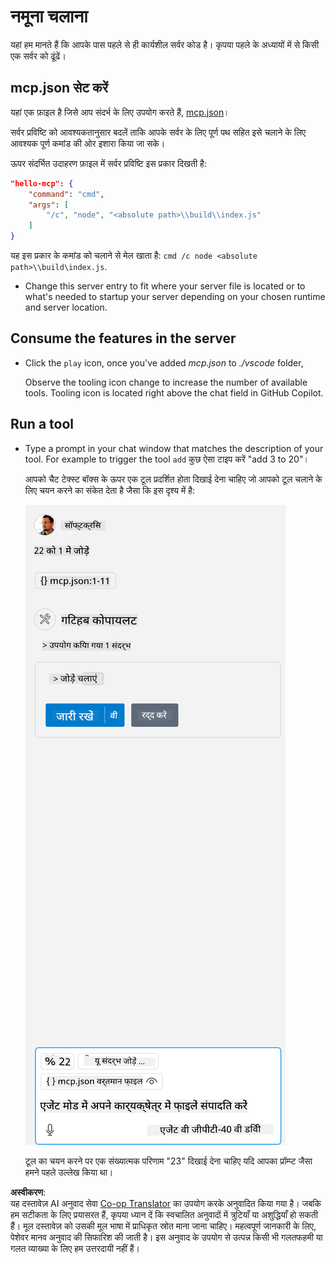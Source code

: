 <!--
CO_OP_TRANSLATOR_METADATA:
{
  "original_hash": "96e08a8c1049dab757deb64cce4ea1e8",
  "translation_date": "2025-05-17T11:19:20+00:00",
  "source_file": "03-GettingStarted/04-vscode/solution/README.md",
  "language_code": "hi"
}
-->
# नमूना चलाना

यहां हम मानते हैं कि आपके पास पहले से ही कार्यशील सर्वर कोड है। कृपया पहले के अध्यायों में से किसी एक सर्वर को ढूंढें।

## mcp.json सेट करें

यहां एक फ़ाइल है जिसे आप संदर्भ के लिए उपयोग करते हैं, [mcp.json](../../../../../03-GettingStarted/04-vscode/solution/mcp.json)।

सर्वर प्रविष्टि को आवश्यकतानुसार बदलें ताकि आपके सर्वर के लिए पूर्ण पथ सहित इसे चलाने के लिए आवश्यक पूर्ण कमांड की ओर इशारा किया जा सके।

ऊपर संदर्भित उदाहरण फ़ाइल में सर्वर प्रविष्टि इस प्रकार दिखती है:

```json
"hello-mcp": {
    "command": "cmd",
    "args": [
        "/c", "node", "<absolute path>\\build\\index.js"
    ]
}
```

यह इस प्रकार के कमांड को चलाने से मेल खाता है: `cmd /c node <absolute path>\\build\index.js`. 

- Change this server entry to fit where your server file is located or to what's needed to startup your server depending on your chosen runtime and server location.

## Consume the features in the server

- Click the `play` icon, once you've added *mcp.json* to *./vscode* folder, 

    Observe the tooling icon change to increase the number of available tools. Tooling icon is located right above the chat field in GitHub Copilot.

## Run a tool

- Type a prompt in your chat window that matches the description of your tool. For example to trigger the tool `add` कुछ ऐसा टाइप करें "add 3 to 20"।

    आपको चैट टेक्स्ट बॉक्स के ऊपर एक टूल प्रदर्शित होता दिखाई देना चाहिए जो आपको टूल चलाने के लिए चयन करने का संकेत देता है जैसा कि इस दृश्य में है:

    ![VS Code यह संकेत देता है कि वह एक टूल चलाना चाहता है](../../../../../translated_images/vscode-agent.7f56a5ce3cef334adfe737514a7e8ac9384fa4161dd4df14bd3ddc9cd1a154f4.hi.png)

    टूल का चयन करने पर एक संख्यात्मक परिणाम "23" दिखाई देना चाहिए यदि आपका प्रॉम्प्ट जैसा हमने पहले उल्लेख किया था।

**अस्वीकरण**:  
यह दस्तावेज़ AI अनुवाद सेवा [Co-op Translator](https://github.com/Azure/co-op-translator) का उपयोग करके अनुवादित किया गया है। जबकि हम सटीकता के लिए प्रयासरत हैं, कृपया ध्यान दें कि स्वचालित अनुवादों में त्रुटियाँ या अशुद्धियाँ हो सकती हैं। मूल दस्तावेज़ को उसकी मूल भाषा में प्राधिकृत स्रोत माना जाना चाहिए। महत्वपूर्ण जानकारी के लिए, पेशेवर मानव अनुवाद की सिफारिश की जाती है। इस अनुवाद के उपयोग से उत्पन्न किसी भी गलतफहमी या गलत व्याख्या के लिए हम उत्तरदायी नहीं हैं।